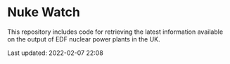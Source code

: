 # Nuke Watch

This repository includes code for retrieving the latest information available on the output of EDF nuclear power plants in the UK.

Last updated: 2022-02-07 22:08